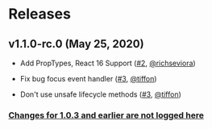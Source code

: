 # Releases

## v1.1.0-rc.0 (May 25, 2020)


- Add PropTypes, React 16 Support ([#2](https://github.com/tiffon/txregions/pull/2), [@richseviora](https://github.com/richseviora))

- Fix bug focus event handler ([#3](https://github.com/tiffon/txregions/pull/3), [@tiffon](https://github.com/tiffon))

- Don't use unsafe lifecycle methods ([#3](https://github.com/tiffon/txregions/pull/3), [@tiffon](https://github.com/tiffon))


### [Changes for 1.0.3 and earlier are not logged here](https://www.youtube.com/watch?v=NoAzpa1x7jU&feature=youtu.be&t=107)
